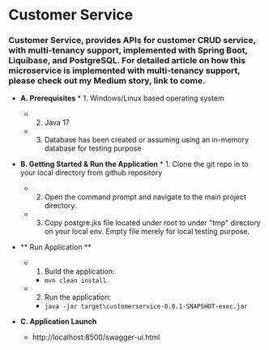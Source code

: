 # Customer Service

### Customer Service, provides APIs for customer CRUD service, with multi-tenancy support, implemented with Spring Boot, Liquibase, and PostgreSQL.  For detailed article on how this microservice is implemented with multi-tenancy support, please check out my Medium story, link to come.

* **A. Prerequisites**
    *
        1. Windows/Linux based operating system
        
    *
        2. Java 17
        
    *
        3. Database has been created or assuming using an in-memory database for testing purpose
        


* **B. Getting Started & Run the Application**
    *
        1. Clone the git repo in to your local directory from github repository

    *
        2. Open the command prompt and navigate to the main project directory.

    *
        3. Copy postgre.jks file located under root to under "tmp" directory on your local env. Empty file merely for
           local testing purpose.


* ** Run Application **

    *
        1. Build the application:

        * `mvn clean install`

    *
        2. Run the application:

        * `java -jar target\customerservice-0.0.1-SNAPSHOT-exec.jar`


* **C. Application Launch**
    * http://localhost:8500/swagger-ui.html
  
